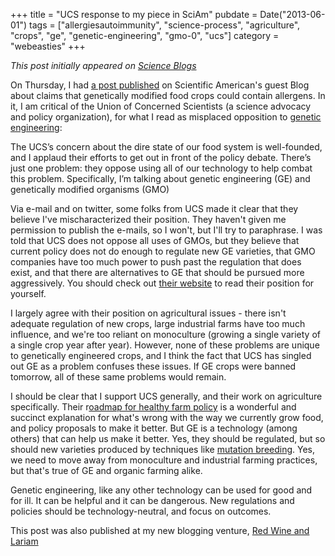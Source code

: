 +++
title = "UCS response to my piece in SciAm"
pubdate = Date("2013-06-01")
tags = ["allergiesautoimmunity", "science-process", "agriculture", "crops", "ge", "genetic-engineering", "gmo-0", "ucs"]
category = "webeasties"
+++

_This post initially appeared on [Science Blogs](http://scienceblogs.com/webeasties)_

On Thursday, I had [a post published](http://blogs.scientificamerican.com/guest-blog/2013/05/30/allergic-to-science-proteins-and-allergens-in-our-genetically-engineered-food/) on Scientific American's guest Blog about claims that genetically modified food crops could contain allergens. In it, I am critical of the Union of Concerned Scientists (a science advocacy and policy organization), for what I read as misplaced opposition to [genetic engineering](/tag/genetic-engineering):

The UCS’s concern about the dire state of our food system is well-founded, and I applaud their efforts to get out in front of the policy debate. There’s just one problem: they oppose using all of our technology to help combat this problem. Specifically, I’m talking about genetic engineering (GE) and genetically modified organisms (GMO)

Via e-mail and on twitter, some folks from UCS made it clear that they believe I've mischaracterized their position. They haven't given me permission to publish the e-mails, so I won't, but I'll try to paraphrase. I was told that UCS does not oppose all uses of GMOs, but they believe that current policy does not do enough to regulate new GE varieties, that GMO companies have too much power to push past the regulation that does exist, and that there are alternatives to GE that should be pursued more aggressively. You should check out [their website](http://www.ucsusa.org/food_and_agriculture/our-failing-food-system/genetic-engineering/) to read their position for yourself.

I largely agree with their position on agricultural issues - there isn't adequate regulation of new crops, large industrial farms have too much influence, and we're too reliant on monoculture (growing a single variety of a single crop year after year). However, none of these problems are unique to genetically engineered crops, and I think the fact that UCS has singled out GE as a problem confuses these issues. If GE crops were banned tomorrow, all of these same problems would remain.

I should be clear that I support UCS generally, and their work on agriculture specifically. Their r[oadmap for healthy farm policy](http://blog.ucsusa.org/ucs-vision-for-healthy-farms-in-the-21st-century-agroecology-has-the-answers-12) is a wonderful and succinct explanation for what's wrong with the way we currently grow food, and policy proposals to make it better. But GE is a technology (among others) that can help us make it better. Yes, they should be regulated, but so should new varieties produced by techniques like [mutation breeding](http://en.wikipedia.org/wiki/Mutation_breeding). Yes, we need to move away from monoculture and industrial farming practices, but that's true of GE and organic farming alike.

Genetic engineering, like any other technology can be used for good and for ill. It can be helpful and it can be dangerous. New regulations and policies should be technology-neutral, and focus on outcomes.

This post was also published at my new blogging venture, [Red Wine and Lariam](http://www.redwineandlariam.com/2013/06/union-of-concerned-scientists-response-to-my-piece-in-sciam/)

      
  
